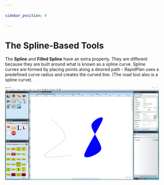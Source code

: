 ```yaml
---

sidebar_position: 8

---
```

# The Spline-Based Tools 

The **Spline** and **Filled Spline** have an extra property. They are different because they are built around what is known as a spline curve. Spline curves are formed by placing points along a desired path - RapidPlan uses a predefined curve radius and creates the curved line. (The road tool also is a spline curve).

![The_Spline_Tool_on_the_Left_and_the_Filled_Spline_on_the_Right](./assets/The_Spline_Tool_on_the_Left_and_the_Filled_Spline_on_the_Right.png)

